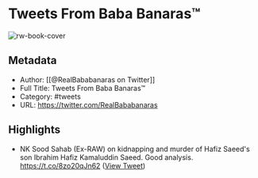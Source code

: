 # Tweets From Baba Banaras™

![rw-book-cover](https://pbs.twimg.com/profile_images/1572471890731765763/5bCAMxWo.jpg)

## Metadata
- Author: [[@RealBababanaras on Twitter]]
- Full Title: Tweets From Baba Banaras™
- Category: #tweets
- URL: https://twitter.com/RealBababanaras

## Highlights
- NK Sood Sahab (Ex-RAW) on kidnapping and murder of Hafiz Saeed's son Ibrahim Hafiz Kamaluddin Saeed. Good analysis. https://t.co/8zo20qJn62 ([View Tweet](https://twitter.com/RealBababanaras/status/1707801058406445379))
